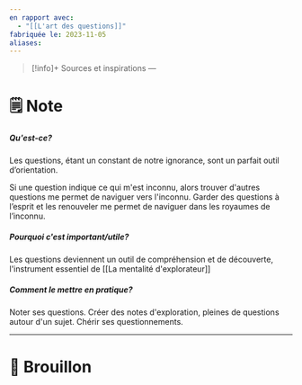 ```yaml
---
en rapport avec:
  - "[[L'art des questions]]"
fabriquée le: 2023-11-05
aliases:
---
```

> [!info]+ Sources et inspirations
> —

# 🗒️ Note
##### Qu'est-ce?
Les questions, étant un constant de notre ignorance, sont un parfait outil d’orientation. 

Si une question indique ce qui m'est inconnu, alors trouver d'autres questions me permet de naviguer vers l'inconnu. 
Garder des questions à l’esprit et les renouveler me permet de naviguer dans les royaumes de l’inconnu.

##### Pourquoi c'est important/utile?
Les questions deviennent un outil de compréhension et de découverte, l'instrument essentiel de [[La mentalité d'explorateur]]

##### Comment le mettre en pratique?
Noter ses questions.
Créer des notes d'exploration, pleines de questions autour d'un sujet.
Chérir ses questionnements.

---
# 💭 Brouillon
